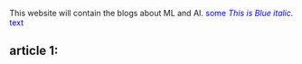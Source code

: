 This website will contain the blogs about ML and AI. 
<span style="color:blue">some *This is Blue italic.* text</span>
## article 1: 
